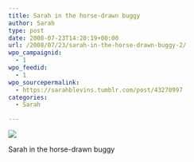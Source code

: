 ```yaml
---
title: Sarah in the horse-drawn buggy
author: Sarah
type: post
date: 2008-07-23T14:20:19+00:00
url: /2008/07/23/sarah-in-the-horse-drawn-buggy-2/
wpo_campaignid:
  - 1
wpo_feedid:
  - 1
wpo_sourcepermalink:
  - https://sarahblevins.tumblr.com/post/43270997
categories:
  - Sarah

---
```

![][1]

Sarah in the horse-drawn buggy

 [1]: http://www.sarah-blevins.com/wp-content/plugins/wp-o-matic/cache/b83f32040c_3aAwrEXAFbrkp98wkzXsUQu2-500.jpg